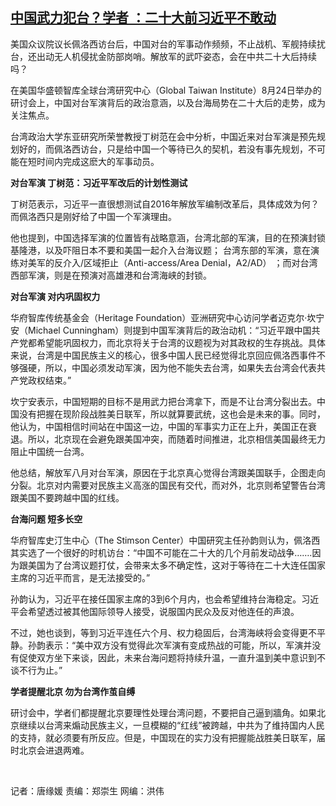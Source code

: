 <!--1661374997000-->
[中国武力犯台？学者 ：二十大前习近平不敢动](https://www.rfa.org/mandarin/yataibaodao/gangtai/tj-08242022170027.html)
------

<p><span style="font-weight: 400;">美国众议院议长佩洛西访台后，中国对台的军事动作频频，不止战机、军舰持续扰台，还出动无人机侵扰金防部岗哨。解放军的武吓姿态，会在中共二十大后持续吗？</span></p><p><span style="font-weight: 400;">在美国华盛顿智库全球台湾研究中心（Global Taiwan Institute）8月24日举办的研讨会上，中国对台军演背后的政治意涵，以及台海局势在二十大后的走势，成为关注焦点。</span></p><p><span style="font-weight: 400;">台湾政治大学东亚研究所荣誉教授丁树范在会中分析，中国近来对台军演是预先规划好的，而佩洛西访台，只是给中国一个等待已久的契机，若没有事先规划，不可能在短时间内完成这麽大的军事动员。</span></p><p><b>对台军演 丁树范：习近平军改后的计划性测试</b></p><p><span style="font-weight: 400;">丁树范表示，习近平一直很想测试自2016年解放军编制改革后，具体成效为何？而佩洛西只是刚好给了中国一个军演理由。</span></p><p><span style="font-weight: 400;">他也提到，中国选择军演的位置皆有战略意涵，台湾北部的军演，目的在预演封锁基隆港，以及吓阻日本不要和美国一起介入台海议题； 台湾东部的军演，意在演练对美军的反介入/区域拒止（Anti-access/Area Denial，A2/AD） ；而对台湾西部军演，则是在预演对高雄港和台湾海峡的封锁。</span></p><p><b>对台军演 对内巩固权力</b></p><p><span style="font-weight: 400;">华府智库传统基金会（Heritage Foundation）亚洲研究中心访问学者迈克尔·坎宁安（Michael Cunningham）则提到中国军演背后的政治动机：“习近平跟中国共产党都希望能巩固权力，而北京将关于台湾的议题视为对其政权的生存挑战。具体来说，台湾是中国民族主义的核心，很多中国人民已经觉得北京回应佩洛西事件不够强硬，所以，中国必须发动军演，因为他不能失去台湾，如果失去台湾会代表共产党政权结束。”</span></p><p><span style="font-weight: 400;">坎宁安表示，中国短期的目标不是用武力把台湾拿下，而是不让台湾分裂出去。中国没有把握在现阶段战胜美日联军，所以就算要武统，这也会是未来的事。同时，他认为，中国相信时间站在中国这一边，中国的军事实力正在上升，美国正在衰退。所以，北京现在会避免跟美国冲突，而随着时间推进，北京相信美国最终无力阻止中国统一台湾。</span></p><p><span style="font-weight: 400;">他总结，解放军八月对台军演，原因在于北京真心觉得台湾跟美国联手，企图走向分裂。北京对内需要对民族主义高涨的国民有交代，而对外，北京则希望警告台湾跟美国不要跨越中国的红线。</span></p><p><b>台海问题 短多长空</b></p><p><span style="font-weight: 400;">华府智库史汀生中心（The Stimson Center）中国研究主任孙韵则认为，佩洛西其实选了一个很好的时机访台：“中国不可能在二十大的几个月前发动战争…….因为跟美国为了台湾议题打仗，会带来太多不确定性，这对于等待在二十大连任国家主席的习近平而言，是无法接受的。”</span></p><p><span style="font-weight: 400;">孙韵认为，习近平在接任国家主席的3到6个月内，也会希望维持台海稳定</span><span style="font-weight: 400;">。习近平会希望透过被其他国际领导人接受，说服国内民众及反对他连任的声浪。</span></p><p><span style="font-weight: 400;">不过，她也谈到，等到习近平连任六个月、权力稳固后，台湾海峡将会变得更不平静。孙韵表示：“美中双方没有觉得此次军演有变成热战的可能，所以，军演并没有促使双方坐下来谈，因此，未来台海问题将持续升温，一直升温到美中意识到不谈不行为止。”</span></p><p><b>学者提醒北京 勿为台湾作茧自缚</b></p><p><span style="font-weight: 400;">研讨会中，学者们都提醒北京要理性处理台湾问题，不要把自己逼到牆角。如果北京继续以台湾来煽动民族主义，一旦模糊的“红线”被跨越，中共为了维持国内人民的支持，就必须要有所反应。但是，中国现在的实力没有把握能战胜美日联军，届时北京会进退两难。</span></p><p><span style="font-weight: 400;"> </span></p><p><span style="font-weight: 400;">记者：唐缘媛 责编：郑崇生 网编：洪伟</span></p>
